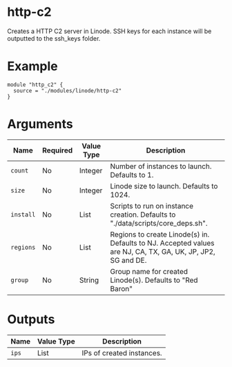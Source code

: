 # http-c2

Creates a HTTP C2 server in Linode. SSH keys for each instance will be outputted to the ssh_keys folder.

# Example

```hcl
module "http_c2" {
  source = "./modules/linode/http-c2"
}
```

# Arguments

| Name                      | Required | Value Type | Description
|---------------------------| -------- | ---------- | -----------
|`count`                    | No       | Integer    | Number of instances to launch. Defaults to 1.
|`size`                     | No       | Integer    | Linode size to launch. Defaults to 1024.
|`install`                  | No       | List       | Scripts to run on instance creation. Defaults to "./data/scripts/core_deps.sh".
|`regions`                  | No       | List       | Regions to create Linode(s) in. Defaults to NJ. Accepted values are NJ, CA, TX, GA, UK, JP, JP2, SG and DE.
|`group`                    | No       | String     | Group name for created Linode(s). Defaults to "Red Baron"

# Outputs

| Name                      | Value Type | Description
|---------------------------| ---------- | -----------
|`ips`                      | List       | IPs of created instances.
